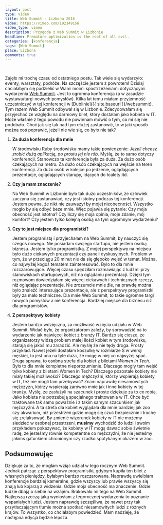 ```yaml
---
layout: post
type: video
title: Web Summit - Lizbona 2016
video: https://vimeo.com/192149166
video_type: vimeo
description: Przygoda z Web Summit w Lizbonie
headline: Premature optimization is the root of all evil.
categories: [konferencja]
tags: [Web Summit]
place: Lizbona
comments: true
---
```


<br>

Zajęło mi trochę czasu od ostatniego postu. Tak wiele się wydarzyło: eventy, warsztaty, podróże. Na szczęście jestem z powrotem! Dzisiaj chciałabym się podzielić w Wami moimi spostrzeżeniami dotyczącymi wydarzenia [Web Summit](https://websummit.net/). Jest to ogromna konferencja (a w zasadzie wystawa/targi nowych pomysłów). Kilka lat temu miałam przyjemność uczestniczyć w tej konferencji w [Dublinie]({{ site.baseurl }}/websummit). Tym razem Web Summit odbywał się w Lizbonie. Zdecydowałam się przyjechać ze względu na darmowy bilet, który dostałam jako kobieta w IT. Może właśnie z tego powodu nie powinnam mówić o tym, co mi się nie podobało. Choć jak się tak nad tym dłużej zastanowić, to w jaki sposób można coś poprawić, jeżeli nie wie się, co było nie tak?

1. **Za duża konferencja dla mnie**

    W środowisku Ruby środowisku mamy takie powiedzenie: *Jeżeli chcesz zrobić dużą aplikację, po prostu jej nie rób*. Myślę, że to samo dotyczy konferencji. Stanowczo ta konferencja była za duża. Za dużo osób czekających na metro. Za dużo osób czekających na wejście na teren konferencji. Za dużo osób w kolejce po jedzenie, oglądających prezentacje, oglądających starupy, idących do toalety itd.

2. **Czy ja mam znaczenie?**

    Na Web Summit w Lizbonie było tak dużo uczestników, że człowiek zaczyna się zastanawiać, czy jest istotny podczas tej konferencji. Jestem pewna, że nikt nie zauważył by mojej nieobecności. Wszystko mogło by się odbyć beze mnie. Więc pojawia się pytanie: Czy moja obecność jest istotna? Czy liczy się moja opinia, moje zdanie, mój komfort? Czy jestem tylko kolejną osobą na tym ogromnym wydarzeniu?

3. **Czy to jest miejsce dla programistki?**

    Jestem programistą i przyjechałam na Web Summit, by nauczyć się czegoś nowego. Nie posiadam swojego startupu, nie jestem osobą biznesu. Jestem tylko programistką. Z mojej perspektywy na miejscu było dużo ciekawych prezentacji czy paneli dyskusyjnych. Problem w tym, że w przeciągu 20 minut nie da się głęboko wejść w temat. Można, co najwyżej kogoś tematem zainteresować. Było to dla mnie rozczarowujące. Więcej czasu spędziłam rozmawiając z ludźmi przy stanowiskach startupowych, niż na oglądaniu prezentacji. Dzięki tym rozmowom dowiedziałam się więcej ciekawych i technicznych rzeczy, niż oglądając prezentacje. Nie zrozumcie mnie źle, na prawdę można było znaleźć interesujące prezentacje, ale z perspektywy programistki były za mało techniczne. Dla mnie Web Summit, to takie ogromne targi nowych pomysłów a nie konferencja. Bardziej miejsce dla biznesu niż dla programistów.

4. **Z perspektywy kobiety**

    Jestem bardzo wdzięczna, za możliwość wzięcia udziału w Web Summit. Widać było, że organizatorom zależy, by sprowadzić na to wydarzenie jak najwięcej kobiet z branży IT. Bardzo się ciesze, że organizatorzy widzą problem małej ilości kobiet w tym środowisku, starają się jakoś mu zaradzić. Ale myślę że nie tędy droga. Prosty przykład. Nawet jeżeli dostałam koszulkę w rozmiarze S w wersji męskiej, to jest ona na tyle duża, że mogę w niej co najwyżej spać. Druga sprawa, to osobna strefa dla kobiet z biletami *Women in Tech*. Było to dla mnie kompletne nieporozumienie. Dlaczego mogły tam wejść tylko kobiety z biletami Women in Tech? Dlaczego pozostałe kobiety nie miały takiej możliwości? Dlaczego mężczyźni, którzy wspierają kobiety w IT, też nie mogli tam przebywać? Znam naprawdę niesamowitych mężczyzn, którzy wspierają zarówno mnie jak i inne kobiety w tej branży. Myślę, że zasłużyli na szacunek i proste dziękuje za to co robią. Jako kobieta nie potrzebują specjalnego traktowania w IT. Chce być traktowane tak samo poważnie i z takim samym szacunkiem jak mężczyźni. A ta strefa dla kobiet wyglądała dla mnie bardziej jak zoo czy akwarium, niż przestrzeń gdzie mogę się czuć bezpiecznie i trochę się zrelaksować. By zmienić wizerunek kobiety w IT nie możemy siedzieć w osobnej przestrzeni, **musimy** wychodzić do ludzi i swoim przykładem pokazywać, że kobiety w IT mogą dawać sobie świetnie radę, że jesteśmy równie kompetentne co mężczyźni, że nie jesteśmy jakimś gatunkiem chronionym czy rzadko spotykanym okazem w zoo.

## Podsumowując

Dziękuje za to, że mogłam wziąć udział w tego rocznym Web Summit. Jednak patrząc z perspektywy programistki, gdybym kupiła ten bilet z własnych pieniędzy, byłabym bardzo rozczarowana. Naprawdę uwielbiam konferencje bardziej kameralne, gdzie wszyscy lub prawie wszyscy się znają lub kojarzą z widzenia. Gdzie moja obecność ma znaczenie. Gdzie ludzie dbają o siebie na wzajem. Brakowało mi tego na Web Summit. Najlepszą rzeczą jaką wyniosłam z tegorocznej wydarzenia to poznanie wspaniałych ludzi. Jestem naprawdę szczęśliwa, że nawet przy tak przytłaczającym tłumie można spotkać niesamowitych ludzi z różnych krajów. To wszystko, co chciałabym powiedzieć. Mam nadzieję, że następna edycja będzie lepsza.
